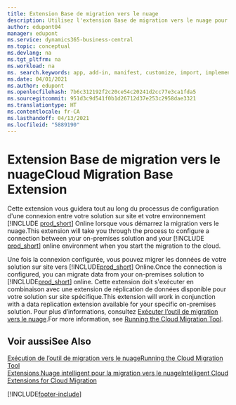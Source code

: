 ```yaml
---
title: Extension Base de migration vers le nuage
description: Utilisez l'extension Base de migration vers le nuage pour connecter votre solution sur site à Business Central Online.
author: edupont04
manager: edupont
ms.service: dynamics365-business-central
ms.topic: conceptual
ms.devlang: na
ms.tgt_pltfrm: na
ms.workload: na
ms. search.keywords: app, add-in, manifest, customize, import, implement
ms.date: 04/01/2021
ms.author: edupont
ms.openlocfilehash: 7b6c312192f2c20ce54c20241d2cc77e3ca1fda5
ms.sourcegitcommit: 951d3c9d541f0b1d26712d37e253c2958dae3321
ms.translationtype: HT
ms.contentlocale: fr-CA
ms.lasthandoff: 04/13/2021
ms.locfileid: "5889190"
---
```

# <a name="cloud-migration-base-extension"></a><span data-ttu-id="a2ab4-103">Extension Base de migration vers le nuage</span><span class="sxs-lookup"><span data-stu-id="a2ab4-103">Cloud Migration Base Extension</span></span>

<span data-ttu-id="a2ab4-104">Cette extension vous guidera tout au long du processus de configuration d'une connexion entre votre solution sur site et votre environnement [!INCLUDE [prod_short](includes/prod_short.md)] Online lorsque vous démarrez la migration vers le nuage.</span><span class="sxs-lookup"><span data-stu-id="a2ab4-104">This extension will take you through the process to configure a connection between your on-premises solution and your [!INCLUDE [prod_short](includes/prod_short.md)] online environment when you start the migration to the cloud.</span></span>  

<span data-ttu-id="a2ab4-105">Une fois la connexion configurée, vous pouvez migrer les données de votre solution sur site vers [!INCLUDE[prod_short](includes/prod_short.md)] Online.</span><span class="sxs-lookup"><span data-stu-id="a2ab4-105">Once the connection is configured, you can migrate data from your on-premises solution to [!INCLUDE[prod_short](includes/prod_short.md)] online.</span></span> <span data-ttu-id="a2ab4-106">Cette extension doit s'exécuter en combinaison avec une extension de réplication de données disponible pour votre solution sur site spécifique.</span><span class="sxs-lookup"><span data-stu-id="a2ab4-106">This extension will work in conjunction with a data replication extension available for your specific on-premises solution.</span></span> <span data-ttu-id="a2ab4-107">Pour plus d’informations, consultez [Exécuter l’outil de migration vers le nuage](/dynamics365/business-central/dev-itpro/administration/migration-tool).</span><span class="sxs-lookup"><span data-stu-id="a2ab4-107">For more information, see [Running the Cloud Migration Tool](/dynamics365/business-central/dev-itpro/administration/migration-tool).</span></span>  

## <a name="see-also"></a><span data-ttu-id="a2ab4-108">Voir aussi</span><span class="sxs-lookup"><span data-stu-id="a2ab4-108">See Also</span></span>

[<span data-ttu-id="a2ab4-109">Exécution de l’outil de migration vers le nuage</span><span class="sxs-lookup"><span data-stu-id="a2ab4-109">Running the Cloud Migration Tool</span></span>](/dynamics365/business-central/dev-itpro/administration/migration-tool)  
[<span data-ttu-id="a2ab4-110">Extensions Nuage intelligent pour la migration vers le nuage</span><span class="sxs-lookup"><span data-stu-id="a2ab4-110">Intelligent Cloud Extensions for Cloud Migration</span></span>](ui-extensions-data-replication.md)  


[!INCLUDE[footer-include](includes/footer-banner.md)]